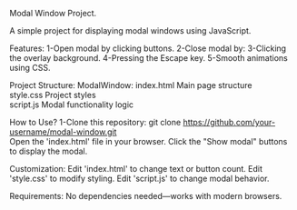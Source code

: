 Modal Window Project.

A simple project for displaying modal windows using JavaScript.

Features:
1-Open modal by clicking buttons.
2-Close modal by:
3-Clicking the overlay background.
4-Pressing the Escape key.
5-Smooth animations using CSS.

Project Structure:
ModalWindow:
index.html      Main page structure  
style.css       Project styles  
script.js       Modal functionality logic

How to Use?
1-Clone this repository:
git clone https://github.com/your-username/modal-window.git  
Open the 'index.html' file in your browser.
Click the "Show modal" buttons to display the modal.

Customization:
Edit 'index.html' to change text or button count.
Edit 'style.css' to modify styling.
Edit 'script.js' to change modal behavior.

Requirements:
No dependencies needed—works with modern browsers.
